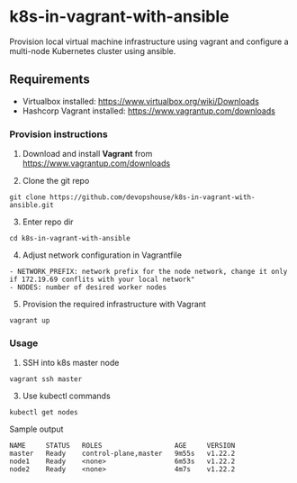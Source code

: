 # k8s-in-vagrant-with-ansible
Provision local virtual machine infrastructure using vagrant and configure a multi-node Kubernetes cluster using ansible.

## Requirements
* Virtualbox installed: https://www.virtualbox.org/wiki/Downloads
* Hashcorp Vagrant installed: https://www.vagrantup.com/downloads

### Provision instructions

1. Download and install **Vagrant** from https://www.vagrantup.com/downloads

2. Clone the git repo
```
git clone https://github.com/devopshouse/k8s-in-vagrant-with-ansible.git
```

3.  Enter repo dir
```
cd k8s-in-vagrant-with-ansible
```

4. Adjust network configuration in Vagrantfile
```
- NETWORK_PREFIX: network prefix for the node network, change it only if 172.19.69 conflits with your local network"
- NODES: number of desired worker nodes
```

5. Provision the required infrastructure with Vagrant
```
vagrant up
```

### Usage
1. SSH into k8s master node
```
vagrant ssh master
```

3. Use kubectl commands
```
kubectl get nodes
```

Sample output
```
NAME     STATUS   ROLES                  AGE     VERSION
master   Ready    control-plane,master   9m55s   v1.22.2
node1    Ready    <none>                 6m53s   v1.22.2
node2    Ready    <none>                 4m7s    v1.22.2
```